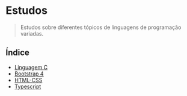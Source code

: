 # Estudos

> Estudos sobre diferentes tópicos de linguagens de programação variadas.

## Índice

* [Linguagem C](https://github.com/Dirack/Estudos/tree/master/C#estudos-de-programa%C3%A7%C3%A3o-em-linguagem-c)
* [Bootstrap 4](https://github.com/Dirack/Estudos/tree/master/Bootstrap#estudos-sobre-bootstrap-4)
* [HTML-CSS](https://github.com/Dirack/Estudos/tree/master/HTML_CSS#estudos-sobre-html-css)
* [Typescript](https://github.com/Dirack/Estudos/tree/master/typescript#estudos-sobre-typescript)
